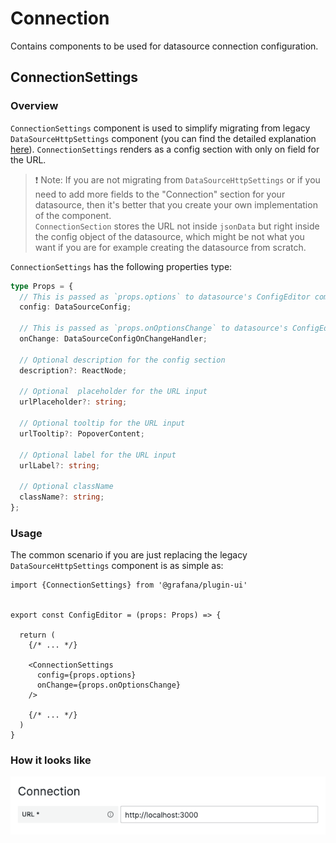 # Connection

Contains components to be used for datasource connection configuration.

## ConnectionSettings

### Overview

`ConnectionSettings` component is used to simplify migrating from legacy `DataSourceHttpSettings` component (you can find the detailed explanation [here](../migrating-from-datasource-http-settings.md)).
`ConnectionSettings` renders as a config section with only on field for the URL.

> ❗️ Note: If you are not migrating from `DataSourceHttpSettings` or if you need to add more fields to the "Connection" section for your datasource, then it's better that you create your own implementation of the component.\
> `ConnectionSection` stores the URL not inside `jsonData` but right inside the config object of the datasource, which might be not what you want if you are for example creating the datasource from scratch.

`ConnectionSettings` has the following properties type:

```ts
type Props = {
  // This is passed as `props.options` to datasource's ConfigEditor component
  config: DataSourceConfig;

  // This is passed as `props.onOptionsChange` to datasource's ConfigEditor component
  onChange: DataSourceConfigOnChangeHandler;

  // Optional description for the config section
  description?: ReactNode;

  // Optional  placeholder for the URL input
  urlPlaceholder?: string;

  // Optional tooltip for the URL input
  urlTooltip?: PopoverContent;

  // Optional label for the URL input
  urlLabel?: string;

  // Optional className
  className?: string;
};
```

### Usage

The common scenario if you are just replacing the legacy `DataSourceHttpSettings` component is as simple as:

```tsx
import {ConnectionSettings} from '@grafana/plugin-ui'


export const ConfigEditor = (props: Props) => {

  return (
    {/* ... */}

    <ConnectionSettings
      config={props.options}
      onChange={props.onOptionsChange}
    />

    {/* ... */}
  )
}
```

### How it looks like

<img src="./docs-img/connection-settings.png" width="600">
